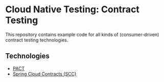 # Cloud Native Testing: Contract Testing

This repository contains example code for all kinds of (consumer-driven) contract testing technologies. 

## Technologies

  - [PACT](pact)
  - [Spring Cloud Contracts (SCC)](spring-cloud-contract)
